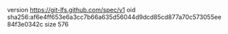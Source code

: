 version https://git-lfs.github.com/spec/v1
oid sha256:af6e4ff653e6a3cc7b66a635d56044d9dcd85cd877a70c573055ee84f3e0342c
size 576
